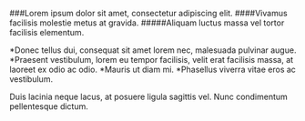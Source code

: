 ###Lorem ipsum dolor sit amet, consectetur adipiscing elit.
####Vivamus facilisis molestie metus at gravida.
#####Aliquam luctus massa vel tortor facilisis elementum.

*Donec tellus dui,
 consequat sit amet lorem nec,
 malesuada pulvinar augue.
*Praesent vestibulum,
 lorem eu tempor facilisis,
 velit erat facilisis massa,
 at laoreet ex odio ac odio.
*Mauris ut diam mi.
*Phasellus viverra vitae eros ac vestibulum.

Duis lacinia neque lacus, at posuere ligula sagittis vel.
Nunc condimentum pellentesque dictum.

